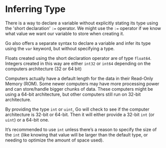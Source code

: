 # Inferring Type

There is a way to declare a variable without explicitly stating its type using the 'short declaration' `:=` operator. We might use the `:=` operator if we know what value we want our variable to store when creating it.

Go also offers a separate syntax to declare a variable and infer its type using the `var` keyword, but without specifying a type.

Floats created using the short declaration operator are of type `float64`. Integers created in this way are either `int32` or `int64` depending on the computers architecture (32 or 64 bit)

Computers actually have a default length for the data in their Read-Only Memory (ROM). Some newer computers may have more processing power and can store/handle bigger chunks of data. These computers might be using a 64-bit architecture, but other computers still run on 32-bit architecture.

By providing the type `int` or `uint`, Go will check to see if the computer architecture is 32-bit or 64-bit. Then it will either provide a 32-bit `int` (or `uint`) or a 64-bit one.

It’s recommended to use `int` unless there’s a reason to specify the size of the `int` (like knowing that value will be larger than the default type, or needing to optimize the amount of space used).
